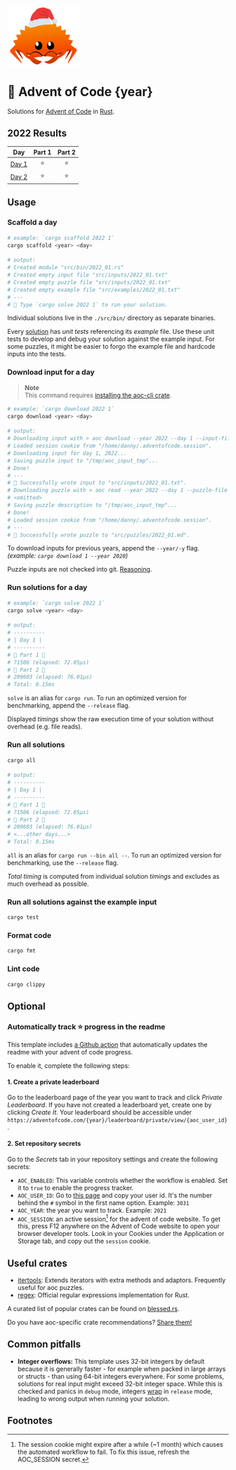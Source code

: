 <img src="./.assets/christmas_ferris.png" width="164">

# 🎄 Advent of Code {year}

Solutions for [Advent of Code](https://adventofcode.com/) in [Rust](https://www.rust-lang.org/).

<!--- advent_readme_stars table --->
## 2022 Results

| Day | Part 1 | Part 2 |
| :---: | :---: | :---: |
| [Day 1](https://adventofcode.com/2022/day/1) | ⭐ | ⭐ |
| [Day 2](https://adventofcode.com/2022/day/2) | ⭐ | ⭐ |
<!--- advent_readme_stars table --->

## Usage

### Scaffold a day

```sh
# example: `cargo scaffold 2022 1`
cargo scaffold <year> <day>

# output:
# Created module "src/bin/2022_01.rs"
# Created empty input file "src/inputs/2022_01.txt"
# Created empty puzzle file "src/inputs/2022_01.txt"
# Created empty example file "src/examples/2022_01.txt"
# ---
# 🎄 Type `cargo solve 2022 1` to run your solution.
```

Individual solutions live in the `./src/bin/` directory as separate binaries.

Every [solution](https://github.com/fspoettel/advent-of-code-rust/blob/main/src/bin/scaffold.rs#L11-L41) has _unit tests_ referencing its _example_ file. Use these unit tests to develop and debug your solution against the example input. For some puzzles, it might be easier to forgo the example file and hardcode inputs into the tests.

### Download input for a day

> **Note**  
> This command requires [installing the aoc-cli crate](#download-puzzle-inputs-via-aoc-cli).

```sh
# example: `cargo download 2022 1`
cargo download <year> <day>

# output:
# Downloading input with > aoc download --year 2022 --day 1 --input-file /tmp/aoc_input_tmp
# Loaded session cookie from "/home/danny/.adventofcode.session".
# Downloading input for day 1, 2022...
# Saving puzzle input to "/tmp/aoc_input_tmp"...
# Done!
# ---
# 🎄 Successfully wrote input to "src/inputs/2022_01.txt".
# Downloading puzzle with > aoc read --year 2022 --day 1 --puzzle-file /tmp/aoc_input_tmp
# <omitted>
# Saving puzzle description to "/tmp/aoc_input_tmp"...
# Done!
# Loaded session cookie from "/home/danny/.adventofcode.session".
# ---
# 🎄 Successfully wrote puzzle to "src/puzzles/2022_01.md".
```

To download inputs for previous years, append the `--year/-y` flag. _(example: `cargo download 1 --year 2020`)_

Puzzle inputs are not checked into git. [Reasoning](https://old.reddit.com/r/adventofcode/comments/k99rod/sharing_input_data_were_we_requested_not_to/gf2ukkf/?context=3).

### Run solutions for a day

```sh
# example: `cargo solve 2022 1`
cargo solve <year> <day>

# output:
# ----------
# | Day 1 |
# ----------
# 🎄 Part 1 🎄
# 71506 (elapsed: 72.05µs)
# 🎄 Part 2 🎄
# 209603 (elapsed: 76.01µs)
# Total: 0.15ms
```

`solve` is an alias for `cargo run`. To run an optimized version for benchmarking, append the `--release` flag.

Displayed _timings_ show the raw execution time of your solution without overhead (e.g. file reads).

### Run all solutions

```sh
cargo all

# output:
# ----------
# | Day 1 |
# ----------
# 🎄 Part 1 🎄
# 71506 (elapsed: 72.05µs)
# 🎄 Part 2 🎄
# 209603 (elapsed: 76.01µs)
# <...other days...>
# Total: 0.15ms
```

`all` is an alias for `cargo run --bin all --`. To run an optimized version for benchmarking, use the `--release` flag.

_Total timing_ is computed from individual solution _timings_ and excludes as much overhead as possible.

### Run all solutions against the example input

```sh
cargo test
```

### Format code

```sh
cargo fmt
```

### Lint code

```sh
cargo clippy
```

## Optional

### Automatically track ⭐️ progress in the readme

This template includes [a Github action](https://github.com/k2bd/advent-readme-stars) that automatically updates the readme with your advent of code progress.

To enable it, complete the following steps:

#### 1. Create a private leaderboard

Go to the leaderboard page of the year you want to track and click _Private Leaderboard_. If you have not created a leaderboard yet, create one by clicking _Create It_. Your leaderboard should be accessible under `https://adventofcode.com/{year}/leaderboard/private/view/{aoc_user_id}`.

#### 2. Set repository secrets

Go to the _Secrets_ tab in your repository settings and create the following secrets:

-   `AOC_ENABLED`: This variable controls whether the workflow is enabled. Set it to `true` to enable the progress tracker.
-   `AOC_USER_ID`: Go to [this page](https://adventofcode.com/settings) and copy your user id. It's the number behind the `#` symbol in the first name option. Example: `3031`
-   `AOC_YEAR`: the year you want to track. Example: `2021`
-   `AOC_SESSION`: an active session[^1] for the advent of code website. To get this, press F12 anywhere on the Advent of Code website to open your browser developer tools. Look in your Cookies under the Application or Storage tab, and copy out the `session` cookie.

## Useful crates

-   [itertools](https://crates.io/crates/itertools): Extends iterators with extra methods and adaptors. Frequently useful for aoc puzzles.
-   [regex](https://crates.io/crates/regex): Official regular expressions implementation for Rust.

A curated list of popular crates can be found on [blessed.rs](https://blessed.rs/crates).

Do you have aoc-specific crate recommendations? [Share them!](https://github.com/fspoettel/advent-of-code-rust/edit/main/README.md)

## Common pitfalls

-   **Integer overflows:** This template uses 32-bit integers by default because it is generally faster - for example when packed in large arrays or structs - than using 64-bit integers everywhere. For some problems, solutions for real input might exceed 32-bit integer space. While this is checked and panics in `debug` mode, integers [wrap](https://doc.rust-lang.org/book/ch03-02-data-types.html#integer-overflow) in `release` mode, leading to wrong output when running your solution.

## Footnotes

[^1]: The session cookie might expire after a while (~1 month) which causes the automated workflow to fail. To fix this issue, refresh the AOC_SESSION secret.
